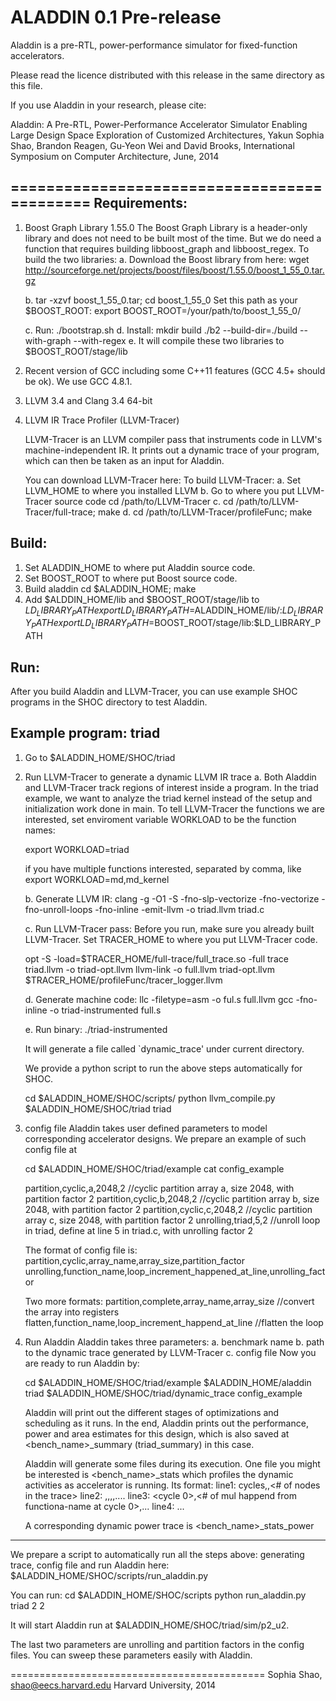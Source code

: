 ALADDIN 0.1 Pre-release
============================================
Aladdin is a pre-RTL, power-performance simulator for fixed-function
accelerators. 

Please read the licence distributed with this release in the same directory as
this file. 

If you use Aladdin in your research, please cite:

Aladdin: A Pre-RTL, Power-Performance Accelerator Simulator Enabling Large
Design Space Exploration of Customized Architectures,
Yakun Sophia Shao, Brandon Reagen, Gu-Yeon Wei and David Brooks, 
International Symposium on Computer Architecture, June, 2014

============================================
Requirements:
-------------------
  1. Boost Graph Library 1.55.0
     The Boost Graph Library is a header-only library and does not need to be
     built most of the time. But we do need a function that requires building
     libboost_graph and libboost_regex. To build the two libraries:
     a. Download the Boost library from here:
        wget http://sourceforge.net/projects/boost/files/boost/1.55.0/boost_1_55_0.tar.gz

     b. tar -xzvf boost_1_55_0.tar; cd boost_1_55_0
        Set this path as your $BOOST_ROOT:
        export BOOST_ROOT=/your/path/to/boost_1_55_0/
     
     c. Run:
        ./bootstrap.sh
     d. Install:
        mkdir build
        ./b2 --build-dir=./build --with-graph --with-regex
     e. It will compile these two libraries to $BOOST_ROOT/stage/lib

  2. Recent version of GCC including some C++11 features (GCC 4.5+ should be ok).
     We use GCC 4.8.1.
  3. LLVM 3.4 and Clang 3.4 64-bit
  4. LLVM IR Trace Profiler (LLVM-Tracer)

     LLVM-Tracer is an LLVM compiler pass that instruments code in LLVM's 
     machine-independent IR. It prints out a dynamic trace of your program, which can
     then be taken as an input for Aladdin. 

     You can download LLVM-Tracer here: 
     To build LLVM-Tracer:
     a. Set LLVM_HOME to where you installed LLVM
     b. Go to where you put LLVM-Tracer source code
        cd /path/to/LLVM-Tracer
     c. cd /path/to/LLVM-Tracer/full-trace; make
     d. cd /path/to/LLVM-Tracer/profileFunc; make

Build:
------
  1. Set ALADDIN_HOME to where put Aladdin source code. 
  2. Set BOOST_ROOT to where put Boost source code. 
  3. Build aladdin
     cd $ALADDIN_HOME; make
  4. Add $ALDDIN_HOME/lib and $BOOST_ROOT/stage/lib to $LD_LIBRARY_PATH
     export LD_LIBRARY_PATH=$ALADDIN_HOME/lib/:$LD_LIBRARY_PATH
     export LD_LIBRARY_PATH=$BOOST_ROOT/stage/lib:$LD_LIBRARY_PATH

Run:
----
After you build Aladdin and LLVM-Tracer, you can use example SHOC programs in the SHOC
directory to test Aladdin. 

Example program: triad
----------------------
  1. Go to $ALADDIN_HOME/SHOC/triad
  2. Run LLVM-Tracer to generate a dynamic LLVM IR trace
     a. Both Aladdin and LLVM-Tracer track regions of interest inside a program. In the
        triad example, we want to analyze the triad kernel instead of the setup
        and initialization work done in main. To tell LLVM-Tracer the functions we are
        interested, set enviroment variable WORKLOAD to be the function names:
        
        export WORKLOAD=triad

        if you have multiple functions interested, separated by comma, like
        export WORKLOAD=md,md_kernel
     
     b. Generate LLVM IR:
        clang -g -O1 -S -fno-slp-vectorize -fno-vectorize -fno-unroll-loops -fno-inline -emit-llvm -o triad.llvm triad.c
     
     c. Run LLVM-Tracer pass:
        Before you run, make sure you already built LLVM-Tracer. 
        Set TRACER_HOME to where you put LLVM-Tracer code. 
        
        opt -S -load=$TRACER_HOME/full-trace/full_trace.so -full trace triad.llvm -o triad-opt.llvm
        llvm-link -o full.llvm triad-opt.llvm $TRACER_HOME/profileFunc/tracer_logger.llvm
     
     d. Generate machine code:
        llc -filetype=asm -o ful.s full.llvm
        gcc -fno-inline -o triad-instrumented full.s
     
     e. Run binary:
        ./triad-instrumented
        
        It will generate a file called `dynamic_trace' under current directory. 
  
     We provide a python script to run the above steps automatically for SHOC. 
        
        cd $ALADDIN_HOME/SHOC/scripts/
        python llvm_compile.py $ALADDIN_HOME/SHOC/triad triad
  
  3. config file
     Aladdin takes user defined parameters to model corresponding accelerator
     designs. We prepare an example of such config file at 
     
     cd $ALADDIN_HOME/SHOC/triad/example
     cat config_example

     partition,cyclic,a,2048,2  //cyclic partition array a, size 2048, with partition factor 2
     partition,cyclic,b,2048,2  //cyclic partition array b, size 2048, with partition factor 2
     partition,cyclic,c,2048,2  //cyclic partition array c, size 2048, with partition factor 2
     unrolling,triad,5,2        //unroll loop in triad, define at line 5 in triad.c, with unrolling factor 2

     The format of config file is:
     partition,cyclic,array_name,array_size,partition_factor
     unrolling,function_name,loop_increment_happened_at_line,unrolling_factor
     
     Two more formats:
     partition,complete,array_name,array_size //convert the array into registers
     flatten,function_name,loop_increment_happend_at_line  //flatten the loop
    
  4. Run Aladdin
     Aladdin takes three parameters: 
       a. benchmark name
       b. path to the dynamic trace generated by LLVM-Tracer
       c. config file
     Now you are ready to run Aladdin by:

     cd $ALADDIN_HOME/SHOC/triad/example
     $ALADDIN_HOME/aladdin triad $ALADDIN_HOME/SHOC/triad/dynamic_trace config_example

     Aladdin will print out the different stages of optimizations and scheduling as
     it runs. In the end, Aladdin prints out the performance, power and area
     estimates for this design, which is also saved at <bench_name>_summary
     (triad_summary) in this case. 

     Aladdin will generate some files during its execution. One file you might
     be interested is 
       <bench_name>_stats
     which profiles the dynamic activities as accelerator is running. Its format:
     line1: cycles,<cycle count>,<# of nodes in the trace>
     line2: <cycle count>,<function-name-mul>,<function-name-add>,<each-partitioned-array>,....
     line3: <cycle 0>,<# of mul happend from functiona-name at cycle 0>,...
     line4: ...
     
     A corresponding dynamic power trace is 
       <bench_name>_stats_power
  
----------------------
  We prepare a script to automatically run all the steps above: generating
  trace, config file and run Aladdin here: 
  $ALADDIN_HOME/SHOC/scripts/run_aladdin.py

  You can run:
  cd $ALADDIN_HOME/SHOC/scripts
  python run_aladdin.py triad 2 2

  It will start Aladdin run at $ALADDIN_HOME/SHOC/triad/sim/p2_u2. 

  The last two parameters are unrolling and partition factors in the config
  files. You can sweep these parameters easily with Aladdin. 
       
============================================
Sophia Shao,
shao@eecs.harvard.edu
Harvard University, 2014
